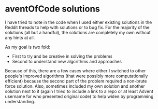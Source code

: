 # aventOfCode solutions


I have tried to note in the code when I used either existing solutions in the Reddit threads to help with solutions or to bug fix. For the majority of the solutions (all but a handful), the solutions are completely my own without any hints at all.

As my goal is two fold: 
- First to try and be creative in solving the problems
- Second to understand new algorithms and approaches

Because of this, there are a few cases where either I switched to other people's improved algorithms (that were possibly more computationally efficient) because the second part of the problem required a non-brute force solution. Also, sometimes included my own solution and another solution next to it (again I tried to include a link to a repo or at least Advent username for who presented original code) to help widen by programming understanding.

